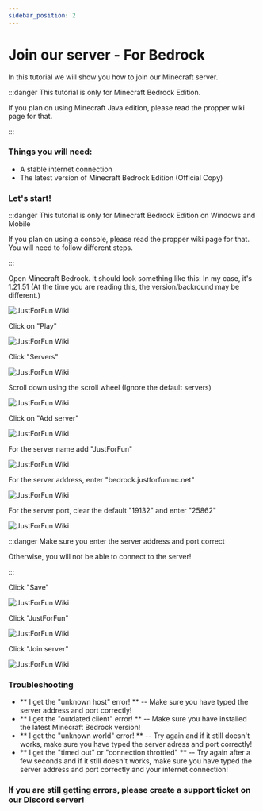 ```yaml
---
sidebar_position: 2
---
```


# Join our server - For Bedrock

In this tutorial we will show you how to join our Minecraft server.

:::danger This tutorial is only for Minecraft Bedrock Edition.

If you plan on using Minecraft Java edition, please read the propper wiki page for that.

:::

### Things you will need:

- A stable internet connection
- The latest version of Minecraft Bedrock Edition (Official Copy)

### Let's start!

:::danger This tutorial is only for Minecraft Bedrock Edition on Windows and Mobile

If you plan on using a console, please read the propper wiki page for that. You will need to follow different steps.

:::

Open  Minecraft Bedrock. It should look something like this: In my case, it's 1.21.51 (At the time you are reading this, the version/backround may be different.)

![JustForFun Wiki](/img/mcbedrock/bedrock1.png)

Click on "Play"

![JustForFun Wiki](/img/mcbedrock/bedrock2.png)

Click "Servers" 

![JustForFun Wiki](/img/mcbedrock/bedrock3.png)

Scroll down using the scroll wheel (Ignore the default servers)

![JustForFun Wiki](/img/mcbedrock/bedrock4.png)

Click on "Add server"

![JustForFun Wiki](/img/mcbedrock/bedrock5.png)

For the server name add "JustForFun"

![JustForFun Wiki](/img/mcbedrock/bedrock6.png)

For the server address, enter "bedrock.justforfunmc.net"

![JustForFun Wiki](/img/mcbedrock/bedrock7.png)

For the server port, clear the default "19132" and enter "25862"

![JustForFun Wiki](/img/mcbedrock/bedrock8.png)

:::danger Make sure you enter the server address and port correct

Otherwise, you will not be able to connect to the server!

:::

Click "Save"

![JustForFun Wiki](/img/mcbedrock/bedrock9.png)

Click "JustForFun"

![JustForFun Wiki](/img/mcbedrock/bedrock10.png)

Click "Join server"

![JustForFun Wiki](/img/mcbedrock/bedrock11.png)




### Troubleshooting

- ** I get the "unknown host" error! ** -- Make sure you have typed the server address and port correctly!
- ** I get the "outdated client" error! ** -- Make sure you have installed the latest Minecraft Bedrock version!
- ** I get the "unknown world" error! ** -- Try again and if it still doesn't works, make sure you have typed the server adress and port correctly!
- ** I get the "timed out" or "connection throttled" ** -- Try again after a few seconds and if it still doesn't works, make sure you have typed the server address and port correctly and your internet connection!

### If you are still getting errors, please create a support ticket on our Discord server!
